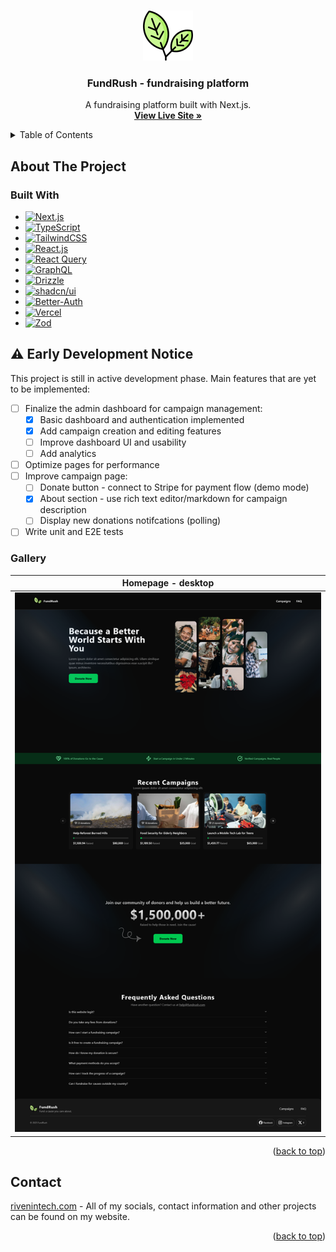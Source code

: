 <a id="readme-top"></a>

<!-- PROJECT LOGO -->
<br />
<div align="center">
  <a href="https://github.com/rivenintech/resta">
    <img src="./src/app/icon.svg" alt="Logo" width="80" height="80">
  </a>

<h3 align="center">FundRush - fundraising platform</h3>

  <p align="center">
    A fundraising platform built with Next.js.
    <br />
    <a href="https://fundrush.rivenintech.com"><strong>View Live Site »</strong></a>
  </p>
</div>

<!-- TABLE OF CONTENTS -->
<details>
  <summary>Table of Contents</summary>
  <ol>
    <li>
      <a href="#about-the-project">About The Project</a>
      <ul>
        <li><a href="#built-with">Built With</a></li>
        <li><a href="#️-early-development-notice">⚠️ Early Development Notice</a></li>
        <li><a href="#gallery">Gallery</a></li>
      </ul>
    </li>
    <li><a href="#contact">Contact</a></li>
  </ol>
</details>

<!-- ABOUT THE PROJECT -->

## About The Project

### Built With

- [![Next.js][nextjs]][nextjs-url]
- [![TypeScript][typescript]][typescript-url]
- [![TailwindCSS][tailwindcss]][tailwindcss-url]
- [![React.js][react]][react-url]
- [![React Query][react-query]][react-query-url]
- [![GraphQL][graphql]][graphql-url]
- [![Drizzle][drizzle]][drizzle-url]
- [![shadcn/ui][shadcn/ui]][shadcn/ui-url]
- [![Better-Auth][better-auth]][better-auth-url]
- [![Vercel][vercel]][vercel-url]
- [![Zod][zod]][zod-url]

## ⚠️ Early Development Notice

This project is still in active development phase. Main features that are yet to be implemented:

- [ ] Finalize the admin dashboard for campaign management:
  - [x] Basic dashboard and authentication implemented
  - [x] Add campaign creation and editing features
  - [ ] Improve dashboard UI and usability
  - [ ] Add analytics
- [ ] Optimize pages for performance
- [ ] Improve campaign page:
  - [ ] Donate button - connect to Stripe for payment flow (demo mode)
  - [x] About section - use rich text editor/markdown for campaign description
  - [ ] Display new donations notifcations (polling)
- [ ] Write unit and E2E tests

### Gallery

| Homepage - desktop |
| --- |
| ![Desktop page screenshot][desktop-screenshot] |

<p align="right">(<a href="#readme-top">back to top</a>)</p>

<!-- CONTACT -->

## Contact

[rivenintech.com][my-website-url] - All of my socials, contact information and other projects can be found on my website.

<p align="right">(<a href="#readme-top">back to top</a>)</p>

<!-- MARKDOWN LINKS & IMAGES -->
<!-- https://www.markdownguide.org/basic-syntax/#reference-style-links -->
<!-- https://github.com/Ileriayo/markdown-badges -->

[desktop-screenshot]: /public/homepage-desktop.png
[my-website-url]: https://rivenintech.com/
[nextjs]: https://img.shields.io/badge/Next-black?style=for-the-badge&logo=next.js&logoColor=white
[nextjs-url]: https://nextjs.org/
[typescript]: https://img.shields.io/badge/typescript-%23007ACC.svg?style=for-the-badge&logo=typescript&logoColor=white
[typescript-url]: https://www.typescriptlang.org/
[tailwindcss]: https://img.shields.io/badge/tailwindcss-06B6D4?style=for-the-badge&logo=tailwindcss&logoColor=white
[tailwindcss-url]: https://tailwindcss.com
[react]: https://img.shields.io/badge/React-20232A?style=for-the-badge&logo=react&logoColor=61DAFB
[react-url]: https://reactjs.org/
[react-query]: https://img.shields.io/badge/-React%20Query-FF4154?style=for-the-badge&logo=react%20query&logoColor=white
[react-query-url]: https://tanstack.com/query
[graphql]: https://img.shields.io/badge/-GraphQL-E10098?style=for-the-badge&logo=graphql&logoColor=white
[graphql-url]: https://graphql.org/
[drizzle]: https://img.shields.io/badge/Drizzle_ORM-000000?style=for-the-badge&logo=drizzle&logoColor=C5F74F
[drizzle-url]: https://orm.drizzle.team/
[vercel]: https://img.shields.io/badge/vercel-%23000000.svg?style=for-the-badge&logo=vercel&logoColor=white
[vercel-url]: https://vercel.com/
[zod]: https://img.shields.io/badge/zod-%233068b7.svg?style=for-the-badge&logo=zod&logoColor=white
[zod-url]: https://zod.dev/
[shadcn/ui]: https://img.shields.io/badge/shadcn/ui-000000?style=for-the-badge&logo=shadcn/ui&logoColor=white
[shadcn/ui-url]: https://ui.shadcn.com/
[better-auth]: https://img.shields.io/badge/better--auth-000000?style=for-the-badge&logo=betterauth&logoColor=white
[better-auth-url]: https://www.better-auth.com/
